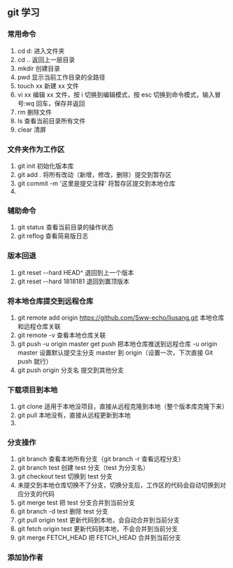 ## git 学习

### 常用命令

1. cd d: 进入文件夹
2. cd .. 返回上一层目录
3. mkdir 创建目录
4. pwd 显示当前工作目录的全路径
5. touch xx 新建 xx 文件
6. vi xx 编辑 xx 文件，按 i 切换到编辑模式，按 esc 切换到命令模式，输入冒号:wq 回车，保存并返回
7. rm 删除文件
8. ls 查看当前目录所有文件
9. clear 清屏

### 文件夹作为工作区

1. git init 初始化版本库
2. git add . 将所有改动（新增，修改，删除）提交到暂存区
3. git commit -m '这里是提交注释' 将暂存区提交到本地仓库
4.

### 辅助命令

1. git status 查看当前目录的操作状态
2. git reflog 查看简易版日志

### 版本回退

1. git reset --hard HEAD^ 退回到上一个版本
2. git reset --hard 1818181 退回到置顶版本

### 将本地仓库提交到远程仓库

1. git remote add origin https://github.com/Sww-echo/liusang.git 本地仓库和远程仓库关联
2. git remote -v 查看本地仓库关联
3. git push -u origin master
   get push 把本地仓库推送到远程仓库
   -u origin master 设置默认提交主分支 master 到 origin（设置一次，下次直接 Git push 就行）
4. git push origin 分支名 提交到其他分支

### 下载项目到本地

1. git clone 适用于本地没项目，直接从远程克隆到本地（整个版本库克隆下来）
2. git pull 本地没有，直接从远程更新到本地
3.

### 分支操作

1. git branch 查看本地所有分支（git branch -r 查看远程分支）
2. git branch test 创建 test 分支（test 为分支名）
3. git checkout test 切换到 test 分支
4. 未提交到本地仓库切换不了分支，切换分支后，工作区的代码会自动切换到对应分支的代码
5. git merge test 把 test 分支合并到当前分支
6. git branch -d test 删除 test 分支
7. git pull origin test 更新代码到本地，会自动合并到当前分支
8. git fetch origin test 更新代码到本地，不会合并到当前分支
9. git merge FETCH_HEAD 把 FETCH_HEAD 合并到当前分支

### 添加协作者
